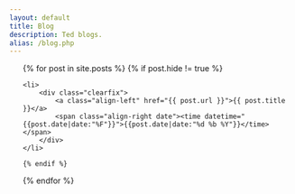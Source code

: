 ```yaml
---
layout: default
title: Blog
description: Ted blogs.
alias: /blog.php
---
```


<ul class="no-bullets">
  {% for post in site.posts %}
    {% if post.hide != true %}

    <li>
    	<div class="clearfix">
	    	<a class="align-left" href="{{ post.url }}">{{ post.title }}</a>
	    	<span class="align-right date"><time datetime="{{post.date|date:"%F"}}">{{post.date|date:"%d %b %Y"}}</time></span>
    	</div>
    </li>

    {% endif %}
  {% endfor %}
</ul>